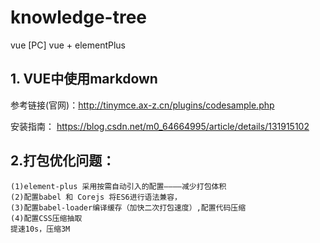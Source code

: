 # knowledge-tree
vue [PC]
vue + elementPlus

## 1. VUE中使用markdown
   参考链接(官网)：http://tinymce.ax-z.cn/plugins/codesample.php

   安装指南： https://blog.csdn.net/m0_64664995/article/details/131915102

## 2.打包优化问题：
    (1)element-plus 采用按需自动引入的配置————减少打包体积
    (2)配置babel 和 Corejs 将ES6进行语法兼容，
    (3)配置babel-loader编译缓存（加快二次打包速度）,配置代码压缩
    (4)配置CSS压缩抽取
    提速10s，压缩3M
